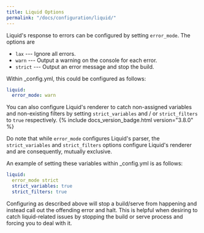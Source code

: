 ```yaml
---
title: Liquid Options
permalink: "/docs/configuration/liquid/"
---
```

Liquid's response to errors can be configured by setting `error_mode`. The
options are

- `lax` --- Ignore all errors.
- `warn` --- Output a warning on the console for each error.
- `strict` --- Output an error message and stop the build.

Within _config.yml, this could be configured as follows:

```yaml
liquid:
  error_mode: warn
```

You can also configure Liquid's renderer to catch non-assigned variables and
non-existing filters by setting `strict_variables` and / or `strict_filters`
to `true` respectively. {% include docs_version_badge.html version="3.8.0" %}

Do note that while `error_mode` configures Liquid's parser, the `strict_variables`
and `strict_filters` options configure Liquid's renderer and are consequently,
mutually exclusive.

An example of setting these variables within _config.yml is as follows:

```yaml
liquid:
  error_mode strict
  strict_variables: true
  strict_filters: true
```

Configuring as described above will stop a build/serve from happening and instead call out the offending error and halt. This is helpful when desiring to catch liquid-related issues by stopping the build or serve process and forcing you to deal with it.
